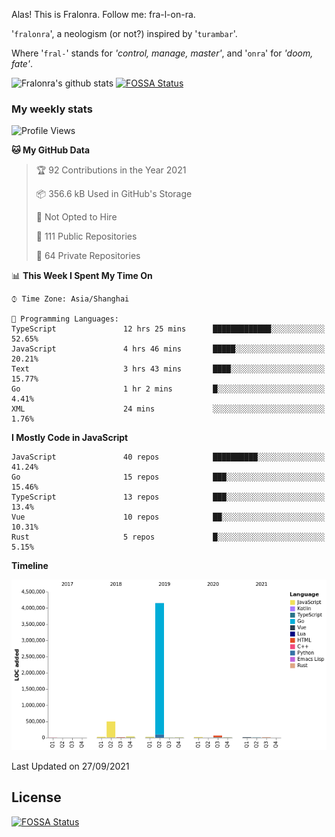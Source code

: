 Alas! This is Fralonra. Follow me: fra-l-on-ra.

'`fralonra`', a neologism (or not?) inspired by '`turambar`'.

Where '`fral-`' stands for *'control, manage, master'*, and '`onra`' for *'doom, fate'*.

![Fralonra's github stats](https://github-readme-stats.vercel.app/api?username=fralonra)
[![FOSSA Status](https://app.fossa.com/api/projects/git%2Bgithub.com%2Ffralonra%2Ffralonra.svg?type=shield)](https://app.fossa.com/projects/git%2Bgithub.com%2Ffralonra%2Ffralonra?ref=badge_shield)

### My weekly stats

<!--START_SECTION:waka-->
![Profile Views](http://img.shields.io/badge/Profile%20Views-45-blue)

**🐱 My GitHub Data** 

> 🏆 92 Contributions in the Year 2021
 > 
> 📦 356.6 kB Used in GitHub's Storage 
 > 
> 🚫 Not Opted to Hire
 > 
> 📜 111 Public Repositories 
 > 
> 🔑 64 Private Repositories  
 > 
📊 **This Week I Spent My Time On** 

```text
⌚︎ Time Zone: Asia/Shanghai

💬 Programming Languages: 
TypeScript               12 hrs 25 mins      █████████████░░░░░░░░░░░░   52.65% 
JavaScript               4 hrs 46 mins       █████░░░░░░░░░░░░░░░░░░░░   20.21% 
Text                     3 hrs 43 mins       ████░░░░░░░░░░░░░░░░░░░░░   15.77% 
Go                       1 hr 2 mins         █░░░░░░░░░░░░░░░░░░░░░░░░   4.41% 
XML                      24 mins             ░░░░░░░░░░░░░░░░░░░░░░░░░   1.76%

```

**I Mostly Code in JavaScript** 

```text
JavaScript               40 repos            ██████████░░░░░░░░░░░░░░░   41.24% 
Go                       15 repos            ███░░░░░░░░░░░░░░░░░░░░░░   15.46% 
TypeScript               13 repos            ███░░░░░░░░░░░░░░░░░░░░░░   13.4% 
Vue                      10 repos            ██░░░░░░░░░░░░░░░░░░░░░░░   10.31% 
Rust                     5 repos             █░░░░░░░░░░░░░░░░░░░░░░░░   5.15%

```


**Timeline**

![Chart not found](https://raw.githubusercontent.com/fralonra/fralonra/master/charts/bar_graph.png) 


 Last Updated on 27/09/2021
<!--END_SECTION:waka-->

## License
[![FOSSA Status](https://app.fossa.com/api/projects/git%2Bgithub.com%2Ffralonra%2Ffralonra.svg?type=large)](https://app.fossa.com/projects/git%2Bgithub.com%2Ffralonra%2Ffralonra?ref=badge_large)